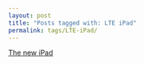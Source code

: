 ```yaml
---
layout: post
title: "Posts tagged with: LTE iPad"
permalink: tags/LTE-iPad/
---
```

[The new iPad](/2012/03/new-ipad)
